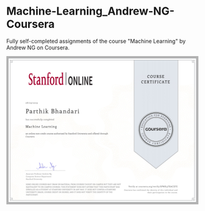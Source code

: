# Machine-Learning_Andrew-NG-Coursera
Fully self-completed assignments of the course "Machine Learning" by Andrew NG on Coursera. 

![](Machine%20Learning%20-%20Andrew%20NG.jpg)
